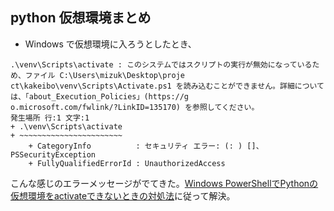 ## python 仮想環境まとめ

- Windows で仮想環境に入ろうとしたとき、

```
.\venv\Scripts\activate : このシステムではスクリプトの実行が無効になっているため、ファイル C:\Users\mizuk\Desktop\proje
ct\kakeibo\venv\Scripts\Activate.ps1 を読み込むことができません。詳細については、「about_Execution_Policies」(https://g
o.microsoft.com/fwlink/?LinkID=135170) を参照してください。
発生場所 行:1 文字:1
+ .\venv\Scripts\activate
+ ~~~~~~~~~~~~~~~~~~~~~~~
    + CategoryInfo          : セキュリティ エラー: (: ) []、PSSecurityException
    + FullyQualifiedErrorId : UnauthorizedAccess
```
こんな感じのエラーメッセージがでてきた。[Windows PowerShellでPythonの仮想環境をactivateできないときの対処法](https://toypool.hatenablog.com/entry/2019/02/08/142824)に従って解決。